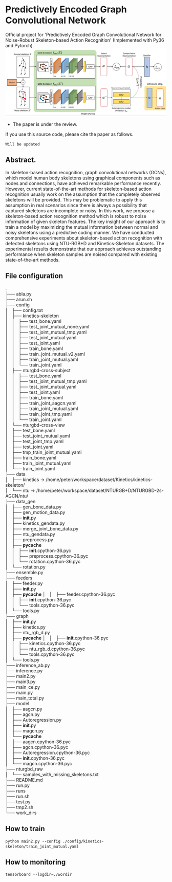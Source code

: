 # Predictively Encoded Graph Convolutional Network
Official project for 'Predictively Encoded Graph Convolutional Network for Noise-Robust Skeleton-based Action Recognition'
(Implemented with Py36 and Pytorch)
![](./123.png)


* The paper is under the review.

If you use this source code, please cite the paper as follows. 
~~~
Will be updated
~~~


## Abstract.
In skeleton-based action recognition, graph convolutional networks (GCNs), which model human body
skeletons using graphical components such as nodes and connections, have achieved remarkable performance recently. However, current state-of-the-art methods for skeleton-based action recognition usually work on the assumption that the completely observed skeletons will be provided. This may be problematic to apply this assumption in real scenarios since there is always a possibility that captured skeletons are incomplete or noisy. In this work, we propose a skeleton-based action recognition method which is robust to noise information of given skeleton features. The key insight of our approach is to train a model by maximizing the mutual information between normal and noisy skeletons using a predictive coding manner. We have conducted comprehensive experiments about skeleton-based action recognition with defected skeletons using NTU-RGB+D and Kinetics-Skeleton datasets. The experimental results demonstrate that our approach achieves outstanding performance when skeleton samples are noised compared with existing state-of-the-art methods.

## File configuration
.<br>
├── abla.py<br>
├── arun.sh<br>
├── config<br>
│   ├── config.txt<br>
│   ├── kinetics-skeleton<br>
│   │   ├── test_bone.yaml<br>
│   │   ├── test_joint_mutual_none.yaml<br>
│   │   ├── test_joint_mutual_tmp.yaml<br>
│   │   ├── test_joint_mutual.yaml<br>
│   │   ├── test_joint.yaml<br>
│   │   ├── train_bone.yaml<br>
│   │   ├── train_joint_mutual_v2.yaml<br>
│   │   ├── train_joint_mutual.yaml<br>
│   │   └── train_joint.yaml<br>
│   ├── nturgbd-cross-subject<br>
│   │   ├── test_bone.yaml<br>
│   │   ├── test_joint_mutual_tmp.yaml<br>
│   │   ├── test_joint_mutual.yaml<br>
│   │   ├── test_joint.yaml<br>
│   │   ├── train_bone.yaml<br>
│   │   ├── train_joint_aagcn.yaml<br>
│   │   ├── train_joint_mutual.yaml<br>
│   │   ├── train_joint_tmp.yaml<br>
│   │   └── train_joint.yaml<br>
│   └── nturgbd-cross-view<br>
│       ├── test_bone.yaml<br>
│       ├── test_joint_mutual.yaml<br>
│       ├── test_joint_tmp.yaml<br>
│       ├── test_joint.yaml<br>
│       ├── tmp_train_joint_mutual.yaml<br>
│       ├── train_bone.yaml<br>
│       ├── train_joint_mutual.yaml<br>
│       └── train_joint.yaml<br>
├── data<br>
│   ├── kinetics -> /home/peter/workspace/dataset/Kinetics/kinetics-skeleton/<br>
│   └── ntu -> /home/peter/workspace/dataset/NTURGB+D/NTURGBD-2s-AGCN/ntu/<br>
├── data_gen<br>
│   ├── gen_bone_data.py<br>
│   ├── gen_motion_data.py<br>
│   ├── __init__.py<br>
│   ├── kinetics_gendata.py<br>
│   ├── merge_joint_bone_data.py<br>
│   ├── ntu_gendata.py<br>
│   ├── preprocess.py<br>
│   ├── __pycache__<br>
│   │   ├── __init__.cpython-36.pyc<br>
│   │   ├── preprocess.cpython-36.pyc<br>
│   │   └── rotation.cpython-36.pyc<br>
│   └── rotation.py<br>
├── ensemble.py<br>
├── feeders<br>
│   ├── feeder.py<br>
│   ├── __init__.py<br>
│   ├── __pycache__
│   │   ├── feeder.cpython-36.pyc<br>
│   │   ├── __init__.cpython-36.pyc<br>
│   │   └── tools.cpython-36.pyc<br>
│   └── tools.py<br>
├── graph<br>
│   ├── __init__.py<br>
│   ├── kinetics.py<br>
│   ├── ntu_rgb_d.py<br>
│   ├── __pycache__
│   │   ├── __init__.cpython-36.pyc<br>
│   │   ├── kinetics.cpython-36.pyc<br>
│   │   ├── ntu_rgb_d.cpython-36.pyc<br>
│   │   └── tools.cpython-36.pyc<br>
│   └── tools.py<br>
├── inference_ab.py<br>
├── inference.py<br>
├── main2.py<br>
├── main3.py<br>
├── main_ce.py<br>
├── main.py<br>
├── main_total.py<br>
├── model<br>
│   ├── aagcn.py<br>
│   ├── agcn.py<br>
│   ├── Autoregression.py<br>
│   ├── __init__.py<br>
│   ├── magcn.py<br>
│   └── __pycache__<br>
│       ├── aagcn.cpython-36.pyc<br>
│       ├── agcn.cpython-36.pyc<br>
│       ├── Autoregression.cpython-36.pyc<br>
│       ├── __init__.cpython-36.pyc<br>
│       └── magcn.cpython-36.pyc<br>
├── nturgbd_raw<br>
│   └── samples_with_missing_skeletons.txt<br>
├── README.md<br>
├── run.py<br>
├── runs<br>
├── run.sh<br>
├── test.py<br>
├── tmp2.sh<br>
└── work_dirs<br>




## How to train
~~~
python main2.py --config ./config/kinetics-skeleton/train_joint_mutual.yaml
~~~



## How to monitoring
~~~
tensorboard --logdir=./wordir
~~~
